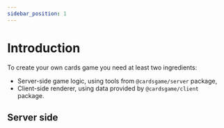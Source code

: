 ```yaml
---
sidebar_position: 1
---
```


# Introduction

To create your own cards game you need at least two ingredients:

- Server-side game logic, using tools from `@cardsgame/server` package,
- Client-side renderer, using data provided by `@cardsgame/client` package.

## Server side
